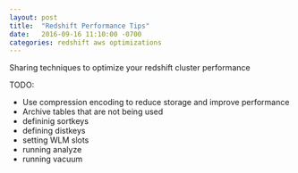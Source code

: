 ```yaml
---
layout: post
title:  "Redshift Performance Tips"
date:   2016-09-16 11:10:00 -0700
categories: redshift aws optimizations
---
```


Sharing techniques to optimize your redshift cluster performance

TODO:
- Use compression encoding to reduce storage and improve performance
- Archive tables that are not being used
- defininig sortkeys
- defining distkeys
- setting WLM slots
- running analyze
- running vacuum
